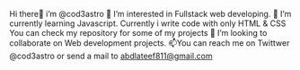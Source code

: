 Hi there👋 i’m @cod3astro
👀 I’m interested in Fullstack web developing.
🌱 I’m currently learning Javascript.
Currently i write code with only HTML & CSS 
You can check my repository for some of my projects
💞️ I’m looking to collaborate on Web development projects. 
📫You can reach me on Twittwer @cod3astro or send a mail to abdlateef811@gmail.com

<!---
cod3astro/cod3astro is a ✨ special ✨ repository because its `README.md` (this file) appears on your GitHub profile.
You can click the Preview link to take a look at your changes.
--->

